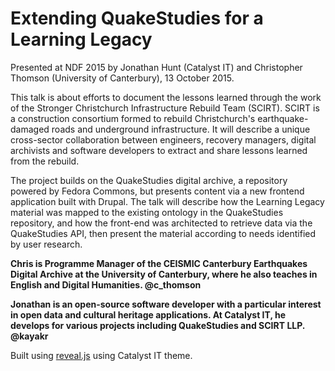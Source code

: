 # Extending QuakeStudies for a Learning Legacy

Presented at NDF 2015 by Jonathan Hunt (Catalyst IT) and Christopher Thomson (University of Canterbury), 13 October 2015.

This talk is about efforts to document the lessons learned through the work of the Stronger Christchurch Infrastructure Rebuild Team (SCIRT). SCIRT is a construction consortium formed to rebuild Christchurch's earthquake-damaged roads and underground infrastructure. It will describe a unique cross-sector collaboration between engineers, recovery managers, digital archivists and software developers to extract and share lessons learned from the rebuild.

The project builds on the QuakeStudies digital archive, a repository powered by Fedora Commons, but presents content via a new frontend application built with Drupal. The talk will describe how the Learning Legacy material was mapped to the existing ontology in the QuakeStudies repository, and how the front-end was architected to retrieve data via the QuakeStudies API, then present the material according to needs identified by user research.

**Chris is Programme Manager of the CEISMIC Canterbury Earthquakes Digital Archive at the University of Canterbury, where he also teaches in English and Digital Humanities. @c_thomson**

**Jonathan is an open-source software developer with a particular interest in open data and cultural heritage applications. At Catalyst IT, he develops for various projects including QuakeStudies and SCIRT LLP. @kayakr**

Built using [reveal.js](https://github.com/hakimel/reveal.js) using Catalyst IT theme.
